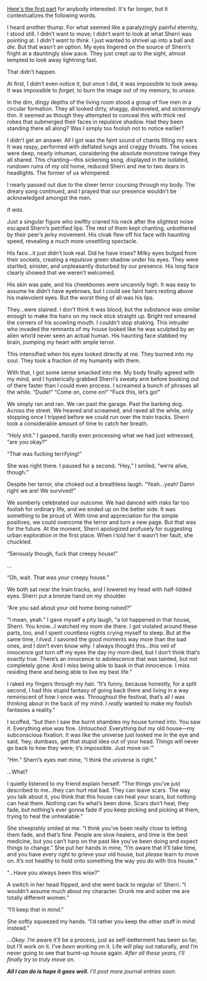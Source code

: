 [Here's the first part](https://www.reddit.com/r/nosleep/comments/v4i33j/i_revisited_my_childhood_home_part_1/) for anybody interested. It's far longer, but it contextualizes the following words.

I heard another thump. For what seemed like a paralyzingly painful eternity, I stood still. I didn’t want to move; I didn’t want to look at what Sherri was pointing at. I *didn’t want to think*. I just wanted to shrivel up into a ball and *die*. But that wasn’t an option. My eyes lingered on the source of Sherri’s fright at a dauntingly slow pace. They just crept up to the sight, almost tempted to look away lightning fast.

That didn’t happen.

At first, I didn’t even notice it, but once I did, it was impossible to look away. It was impossible to *forget*, to burn the image out of my memory, to *unsee*.

In the dim, dingy depths of the living room stood a group of five men in a circular formation. They all looked dirty, shaggy, disheveled, and sickeningly thin. It seemed as though they attempted to conceal this with thick red robes that submerged their faces in repulsive shadow. Had they been standing there all along? Was I simply too foolish not to notice earlier?

I didn’t get an answer. All I got was the faint sound of chants filling my ears. It was raspy, performed with deflated lungs and craggy throats. The voices were deep, nearly inhuman, considering the absolute monotone twinge they all shared. This chanting—this sickening song, displayed in the isolated, rundown ruins of my old home, reduced Sherri and me to two dears in headlights. The former of us whimpered.

I nearly passed out due to the sheer terror coursing through my body. The dreary song continued, and I prayed that our presence wouldn’t be acknowledged amongst the men.

*It was.*

Just a singular figure who swiftly craned his neck after the slightest noise escaped Sherri’s petrified lips. The rest of them kept chanting, unbothered by their peer’s jerky movement. His cloak flew off his face with haunting speed, revealing a much more unsettling spectacle.

His face…it just didn’t look real. Did he have irises? Milky eyes bulged from their sockets, creating a repulsive green shadow under his eyes. They were startled, sinister, and unpleasantly disturbed by our presence. His long face clearly showed that we weren’t welcomed. 

His skin was pale, and his cheekbones were uncannily high. It was easy to assume he didn’t have eyebrows, but I could see faint hairs resting above his malevolent eyes. But the worst thing of all was his lips. 

They…were stained. I don’t think it was blood, but the substance was similar enough to make the hairs on my neck stick straight up. Bright red smeared the corners of his scowling mouth. I couldn’t stop shaking. This intruder who invaded the remnants of my house looked like he was sculpted by an alien who’d never seen an actual human. His haunting face stabbed my brain, pumping my heart with ample terror.

This intensified when his eyes looked directly at me. They burned into my soul. They took a fraction of my humanity with them.

With that, I got some sense smacked into me. My body finally agreed with my mind, and I hysterically grabbed Sherri’s sweaty arm before booking out of there faster than I could even process. I screamed a bunch of phrases all the while. “Dude!” “Come on, come on!” “Fuck this, let’s go!”

We simply ran and ran. We ran past the garage. Past the barking dog. Across the street. We heaved and screamed, and raved all the while, only stopping once I tripped before we could run over the train tracks. Sherri took a considerable amount of time to catch her breath.

“Holy shit.” I gasped, hardly even processing what we had just witnessed, “are you okay?”

“That was fucking terrifying!”

She was right there. I paused for a second. “Hey,” I smiled, “we’re alive, though.”

Despite her terror, she choked out a breathless laugh. “Yeah…yeah! Damn right we are! We survived!”

We somberly celebrated our outcome. We had danced with risks far too foolish for ordinary life, and we ended up on the better side. It was something to be proud of. With time and appreciation for the simple positives, we could overcome the terror and turn a new page. But that was for the future. At the moment, Sherri apologized profusely for suggesting urban exploration in the first place. When I told her it wasn’t her fault, she chuckled.

“Seriously though, fuck that creepy house!”

…

“Oh, wait. That was *your* creepy house.”

We both sat near the train tracks, and I lowered my head with half-lidded eyes. Sherri put a bronze hand on my shoulder.

“Are you sad about your old home being ruined?”

“I mean, yeah.” I gave myself a pity laugh, “a lot happened in that house, Sherri. You know…I watched my mom die there. I got violated around these parts, too, and I spent countless nights crying myself to sleep. But at the same time, I *lived*. I savored the good moments way more than the bad ones, and I don’t even know why. I always thought this…this veil of innocence got torn off my eyes the day my mom died, but I don’t think that’s exactly true. There’s an innocence to adolescence that was tainted, but not completely gone. And I miss being able to bask in that innocence. I miss residing there and being able to live my best life.”

I raked my fingers through my hair. “It’s funny, because honestly, for a split second, I had this stupid fantasy of going back there and living in a way reminiscent of how I once was. Throughout the festival, that’s all I was thinking about in the back of my mind. I *really* wanted to make my foolish fantasies a reality.”

I scoffed, “but then I saw the burnt shambles my house turned into. You saw it. Everything else was fine. *Untouched*. Everything *but* my old house—my subconscious fixation. It was like the universe just looked me in the eye and said, ‘hey, dumbass, get that stupid idea out of your head. Things will never go back to how they were; it’s impossible. Just move on.’”

“Hm.” Sherri’s eyes met mine, “I think the universe is right.”

…What?

I quietly listened to my friend explain herself. “The things you’ve just described to me…they can hurt real bad. They can leave scars. The way you talk about it, you think that this house can heal your scars, but nothing can heal them. Nothing can fix what’s been done. Scars don’t heal, they fade, but nothing’s ever gonna fade if you keep picking and picking at them, trying to heal the unhealable.”

She sheepishly smiled at me. “I think you’ve been really close to letting them fade, and that’s fine. People are slow healers, and time is the best medicine, but you can’t harp on the past like you’ve been doing and expect things to change.” She put her hands in mine, “I’m aware that it’ll take time, and you have every right to grieve your old house, but *please* learn to move on. It’s not healthy to hold onto something the way you do with this house.”

“…Have you always been this wise?”

A switch in her head flipped, and she went back to regular ol’ Sherri. “I wouldn’t assume much about my character. Drunk me and sober me are totally different women.”

“I’ll keep that in mind.”

She softly squeezed my hands. “I’d rather you keep the other stuff in mind instead.”

*…Okay.* I’m aware it’ll be a process, just as self-betterment has been so far, but I’ll work on it. I’ve *been* working on it. Life *will* play out naturally, and I’m never going to see that burnt-up house again. *After all these years, I’ll finally try to truly move on.*

***All I can do is hope it goes well.*** *I’ll post more journal entries soon.*